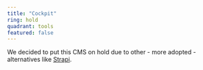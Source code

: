 ```yaml
---
title: "Cockpit"
ring: hold
quadrant: tools
featured: false
---
```


We decided to put this CMS on hold due to other - more adopted - alternatives like [Strapi](/tools/strapi.html).
